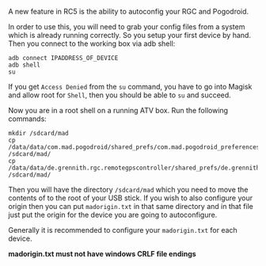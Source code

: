 A new feature in RC5 is the ability to autoconfig your RGC and Pogodroid.

In order to use this, you will need to grab your config files from a system which is already running correctly. So you setup your first device by hand. Then you connect to the working box via adb shell:
```
adb connect IPADDRESS_OF_DEVICE
adb shell
su
```

If you get `Access Denied` from the `su` command, you have to go into Magisk and allow root for `Shell`, then you should be able to `su` and succeed.

Now you are in a root shell on a running ATV box. Run the following commands:
```
mkdir /sdcard/mad
cp /data/data/com.mad.pogodroid/shared_prefs/com.mad.pogodroid_preferences.xml /sdcard/mad/
cp /data/data/de.grennith.rgc.remotegpscontroller/shared_prefs/de.grennith.rgc.remotegpscontroller_preferences.xml /sdcard/mad/
```
Then you will have the directory `/sdcard/mad` which you need to move the contents of to the root of your USB stick.
If you wish to also configure your origin then you can put `madorigin.txt` in that same directory and in that file just put the origin for the device you are going to autoconfigure.

Generally it is recommended to configure your `madorigin.txt` for each device.

<b>madorigin.txt must not have windows CRLF file endings</b>
